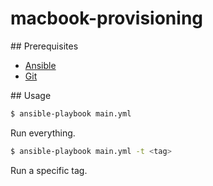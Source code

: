 # macbook-provisioning

## Prerequisites

* [Ansible](http://docs.ansible.com/ansible/intro_installation.html)
* [Git](http://git-scm.com/downloads)

## Usage

```bash
$ ansible-playbook main.yml
```

Run everything.

```bash
$ ansible-playbook main.yml -t <tag>
```

Run a specific tag.

